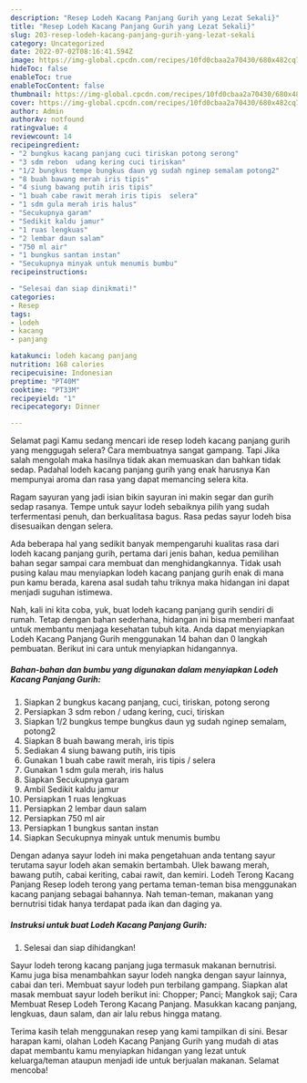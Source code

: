 ```yaml
---
description: "Resep Lodeh Kacang Panjang Gurih yang Lezat Sekali}"
title: "Resep Lodeh Kacang Panjang Gurih yang Lezat Sekali}"
slug: 203-resep-lodeh-kacang-panjang-gurih-yang-lezat-sekali
category: Uncategorized
date: 2022-07-02T08:16:41.594Z
image: https://img-global.cpcdn.com/recipes/10fd0cbaa2a70430/680x482cq70/lodeh-kacang-panjang-gurih-foto-resep-utama.jpg
hideToc: false
enableToc: true
enableTocContent: false
thumbnail: https://img-global.cpcdn.com/recipes/10fd0cbaa2a70430/680x482cq70/lodeh-kacang-panjang-gurih-foto-resep-utama.jpg
cover: https://img-global.cpcdn.com/recipes/10fd0cbaa2a70430/680x482cq70/lodeh-kacang-panjang-gurih-foto-resep-utama.jpg
author: Admin
authorAv: notfound
ratingvalue: 4
reviewcount: 14
recipeingredient:
- "2 bungkus kacang panjang cuci tiriskan potong serong"
- "3 sdm rebon  udang kering cuci tiriskan"
- "1/2 bungkus tempe bungkus daun yg sudah nginep semalam potong2"
- "8 buah bawang merah iris tipis"
- "4 siung bawang putih iris tipis"
- "1 buah cabe rawit merah iris tipis  selera"
- "1 sdm gula merah iris halus"
- "Secukupnya garam"
- "Sedikit kaldu jamur"
- "1 ruas lengkuas"
- "2 lembar daun salam"
- "750 ml air"
- "1 bungkus santan instan"
- "Secukupnya minyak untuk menumis bumbu"
recipeinstructions:

- "Selesai dan siap dinikmati!"
categories:
- Resep
tags:
- lodeh
- kacang
- panjang

katakunci: lodeh kacang panjang 
nutrition: 168 calories
recipecuisine: Indonesian
preptime: "PT40M"
cooktime: "PT33M"
recipeyield: "1"
recipecategory: Dinner

---
```



Selamat pagi Kamu sedang mencari ide resep lodeh kacang panjang gurih yang menggugah selera? Cara membuatnya sangat gampang. Tapi Jika salah mengolah maka hasilnya tidak akan memuaskan dan bahkan tidak sedap. Padahal lodeh kacang panjang gurih yang enak harusnya Kan mempunyai aroma dan rasa yang dapat memancing selera kita.


Ragam sayuran yang jadi isian bikin sayuran ini makin segar dan gurih sedap rasanya. Tempe untuk sayur lodeh sebaiknya pilih yang sudah terfermentasi penuh, dan berkualitasa bagus. Rasa pedas sayur lodeh bisa disesuaikan dengan selera.

Ada beberapa hal yang sedikit banyak mempengaruhi kualitas rasa dari lodeh kacang panjang gurih, pertama dari jenis bahan, kedua pemilihan bahan segar sampai cara membuat dan menghidangkannya. Tidak usah pusing kalau mau menyiapkan lodeh kacang panjang gurih enak di mana pun kamu berada, karena asal sudah tahu triknya maka hidangan ini dapat menjadi suguhan istimewa.


Nah, kali ini kita coba, yuk, buat lodeh kacang panjang gurih sendiri di rumah. Tetap dengan bahan sederhana, hidangan ini bisa memberi manfaat untuk membantu menjaga kesehatan tubuh kita. Anda dapat menyiapkan Lodeh Kacang Panjang Gurih menggunakan 14 bahan dan 0 langkah pembuatan. Berikut ini cara untuk menyiapkan hidangannya.

<!--inarticleads1-->

##### Bahan-bahan dan bumbu yang digunakan dalam menyiapkan Lodeh Kacang Panjang Gurih:

1. Siapkan 2 bungkus kacang panjang, cuci, tiriskan, potong serong
1. Persiapkan 3 sdm rebon / udang kering, cuci, tiriskan
1. Siapkan 1/2 bungkus tempe bungkus daun yg sudah nginep semalam, potong2
1. Siapkan 8 buah bawang merah, iris tipis
1. Sediakan 4 siung bawang putih, iris tipis
1. Gunakan 1 buah cabe rawit merah, iris tipis / selera
1. Gunakan 1 sdm gula merah, iris halus
1. Siapkan Secukupnya garam
1. Ambil Sedikit kaldu jamur
1. Persiapkan 1 ruas lengkuas
1. Persiapkan 2 lembar daun salam
1. Persiapkan 750 ml air
1. Persiapkan 1 bungkus santan instan
1. Siapkan Secukupnya minyak untuk menumis bumbu


Dengan adanya sayur lodeh ini maka pengetahuan anda tentang sayur terutama sayur lodeh akan semakin bertambah. Ulek bawang merah, bawang putih, cabai keriting, cabai rawit, dan kemiri. Lodeh Terong Kacang Panjang Resep lodeh terong yang pertama teman-teman bisa menggunakan kacang panjang sebagai bahannya. Nah teman-teman, makanan yang bernutrisi tidak hanya terdapat pada ikan dan daging ya. 

<!--inarticleads2-->

##### Instruksi untuk buat Lodeh Kacang Panjang Gurih:


1. Selesai dan siap dihidangkan!

Sayur lodeh terong kacang panjang juga termasuk makanan bernutrisi. Kamu juga bisa menambahkan sayur lodeh nangka dengan sayur lainnya, cabai dan teri. Membuat sayur lodeh pun terbilang gampang. Siapkan alat masak membuat sayur lodeh berikut ini: Chopper; Panci; Mangkok saji; Cara Membuat Resep Lodeh Terong Kacang Panjang. Masukkan kacang panjang, lengkuas, daun salam, dan air lalu rebus hingga matang. 

Terima kasih telah menggunakan resep yang kami tampilkan di sini. Besar harapan kami, olahan Lodeh Kacang Panjang Gurih yang mudah di atas dapat membantu kamu menyiapkan hidangan yang lezat untuk keluarga/teman ataupun menjadi ide untuk berjualan makanan. Selamat mencoba!
